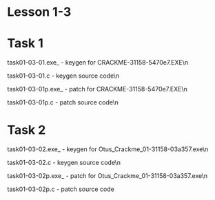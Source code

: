 # Lesson 1-3 

# Task 1 
task01-03-01.exe_ - keygen for CRACKME-31158-5470e7.EXE\n

task01-03-01.c - keygen source code\n

task01-03-01p.exe_ - patch for CRACKME-31158-5470e7.EXE\n

task01-03-01p.c - patch source code\n


# Task 2 
task01-03-02.exe_ - keygen for Otus_Crackme_01-31158-03a357.exe\n

task01-03-02.c - keygen source code\n

task01-03-02p.exe_ - patch for Otus_Crackme_01-31158-03a357.exe\n

task01-03-02p.c - patch source code
